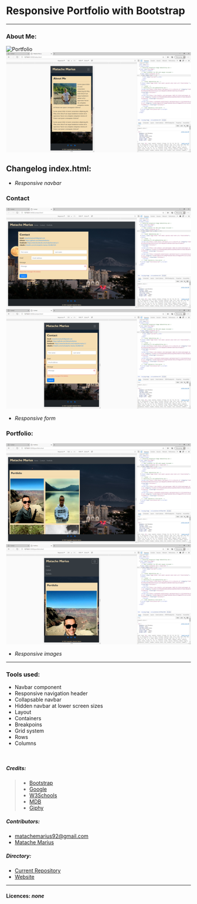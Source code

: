 # Responsive Portfolio with Bootstrap



___
### About Me:
![Portfolio](./assets/8.jpg)
![Portfolio](./assets/7.png)
## Changelog index.html:

* _Responsive navbar_

### Contact
![Portfolio](./assets/6.png)
![Portfolio](./assets/10.png)
* _Responsive form_

### Portfolio:
![Portfolio](./assets/9.png)
![Portfolio](./assets/11.png)

* _Responsive images_
---
### Tools used:
* Navbar component
* Responsive navigation header
* Collapsable navbar
* Hidden navbar at lower screen sizes
* Layout
* Containers
* Breakpoins
* Grid system
* Rows
* Columns

<br>




##### Credits:
>* [Bootstrap](https://getbootstrap.com/)
>* [Google](https://www.google.com/)
>* [W3Schools](https://www.w3schools.com/)
>* [MDB](https://mdbootstrap.com/)
>* [Giphy](https://giphy.com/)

##### Contributors:

* matachemarius92@gmail.com
* [Matache Marius](https://github.com/MatacheMarius)
##### Directory:
* [Current Repository](https://github.com/MatacheMarius/H2_Bootstrap_Portfolio)
* [Website](https://matachemarius.github.io/H2_Bootstrap_Portfolio/.)
---
#### Licences: **_none_**
